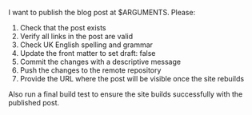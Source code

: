 I want to publish the blog post at $ARGUMENTS. Please:

1. Check that the post exists
2. Verify all links in the post are valid
3. Check UK English spelling and grammar
4. Update the front matter to set draft: false
5. Commit the changes with a descriptive message
6. Push the changes to the remote repository
7. Provide the URL where the post will be visible once the site rebuilds

Also run a final build test to ensure the site builds successfully with the published post.